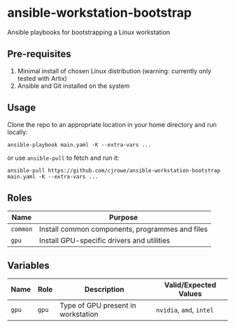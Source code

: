 # ansible-workstation-bootstrap
Ansible playbooks for bootstrapping a Linux workstation

## Pre-requisites

1. Minimal install of chosen Linux distribution (warning: currently only tested with Artix)
2. Ansible and Git installed on the system

## Usage

Clone the repo to an appropriate location in your home directory and run locally:

```shell
ansible-playbook main.yaml -K --extra-vars ...
```

or use `ansible-pull` to fetch and run it:

```shell
ansible-pull https://github.com/cjrowe/ansible-workstation-bootstrap main.yaml -K --extra-vars ...
```

## Roles

| Name     | Purpose                                         |
|----------|-------------------------------------------------|
| `common` | Install common components, programmes and files |
| `gpu`    | Install GPU-specific drivers and utilities      |

## Variables

| Name  | Role  | Description                        | Valid/Expected Values    |
|-------|-------|------------------------------------|--------------------------|
| `gpu` | `gpu` | Type of GPU present in workstation | `nvidia`, `amd`, `intel` |

